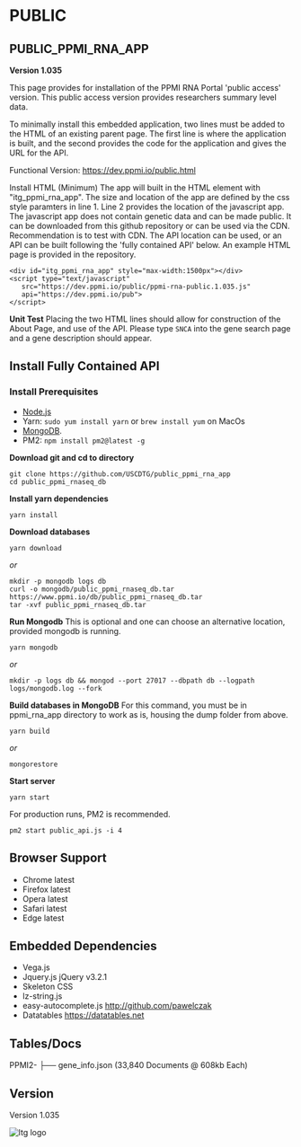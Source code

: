 # PUBLIC
## PUBLIC_PPMI_RNA_APP

**Version 1.035**

This page provides for installation of the PPMI RNA Portal 'public access' version. This public access version provides researchers summary level data.

To minimally install this embedded application, two lines must be added to the HTML of an existing parent page. The first line is where the application is built, and the second provides the code for the application and gives the URL for the API.

Functional Version: https://dev.ppmi.io/public.html

Install HTML (Minimum)
The app will built in the HTML element with "itg_ppmi_rna_app". The size and location of the app are defined by the css style paramters in line 1. Line 2 provides the location of the javascript app. The javascript app does not contain genetic data and can be made public. It can be downloaded from this github repository or can be used via the CDN. Recommendation is to test with CDN. The API location can be used, or an API can be built following the 'fully contained API' below. An example HTML page is provided in the repository.

```
<div id="itg_ppmi_rna_app" style="max-width:1500px"></div>
<script type="text/javascript"  
   src="https://dev.ppmi.io/public/ppmi-rna-public.1.035.js" 
   api="https://dev.ppmi.io/pub">
</script>
```

**Unit Test**
 Placing the two HTML lines should allow for construction of the About Page, and use of the API. Please type `SNCA` into the gene search page and a gene description should appear.


## Install Fully Contained API

### Install Prerequisites

* [Node.js](https://nodejs.org/en/download/)
* Yarn: `sudo yum install yarn` or `brew install yum` on MacOs
* [MongoDB](https://www.mongodb.com/download-center#community).
* PM2: `npm install pm2@latest -g`

**Download git and cd to directory**

```
git clone https://github.com/USCDTG/public_ppmi_rna_app
cd public_ppmi_rnaseq_db
```

**Install yarn dependencies**

`yarn install`

**Download databases**

`yarn download`

 _or_

```
mkdir -p mongodb logs db
curl -o mongodb/public_ppmi_rnaseq_db.tar https://www.ppmi.io/db/public_ppmi_rnaseq_db.tar
tar -xvf public_ppmi_rnaseq_db.tar
```

**Run Mongodb**
This is optional and one can choose an alternative location, provided mongodb is running.

`yarn mongodb`

 _or_

`mkdir -p logs db && mongod --port 27017 --dbpath db --logpath logs/mongodb.log --fork`

**Build databases in MongoDB**
For this command, you must be in ppmi_rna_app directory to work as is, housing the dump folder from above.

`yarn build`

 _or_

`mongorestore`



**Start server**

`yarn start`

For production runs, PM2 is recommended.

`pm2 start public_api.js -i 4`


## Browser Support

* Chrome latest
* Firefox latest
* Opera latest
* Safari latest
* Edge latest

## Embedded Dependencies

* Vega.js  
* Jquery.js jQuery v3.2.1 
* Skeleton CSS
* lz-string.js  
* easy-autocomplete.js http://github.com/pawelczak
* Datatables https://datatables.net

## Tables/Docs

PPMI2-  ├── gene_info.json  (33,840 Documents @ 608kb Each)

## Version

Version 1.035

![Itg logo](http://dtg.usc.edu/images/itg.png)

